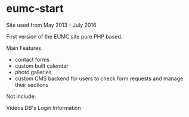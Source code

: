 # eumc-start

Site used from May 2013 - July 2016

First version of the EUMC site pure PHP based.

Main Features
- contact forms
- custom built calendar
- photo galleries
- custom CMS backend for users to check form requests and manage their sections

Not include:

Videos
DB's
Login Information
